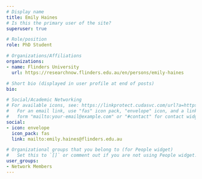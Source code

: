 ```yaml
---
# Display name
title: Emily Haines
# Is this the primary user of the site?
superuser: true

# Role/position
role: PhD Student

# Organizations/Affiliations
organizations:
- name: Flinders University
  url: https://researchnow.flinders.edu.au/en/persons/emily-haines

# Short bio (displayed in user profile at end of posts)
bio: 

# Social/Academic Networking
# For available icons, see: https://linkprotect.cudasvc.com/url?a=https%3a%2f%2fsourcethemes.com%2facademic%2fdocs%2fpage-builder%2f%23icons&c=E,1,03Q55I8O6D-V-MsaI5i3Th7UvGHpRVj6l4dANOBXiQaBRckWF-Uxi40d1B8mh5T88rS8FWL6R2UVO5-e4mDAmzVU5C2FJcU0kEkb6Qi2tyc,&typo=1
#   For an email link, use "fas" icon pack, "envelope" icon, and a link in the
#   form "mailto:your-email@example.com" or "#contact" for contact widget.
social:
- icon: envelope
  icon_pack: fas
  link: mailto:emily.haines@flinders.edu.au

# Organizational groups that you belong to (for People widget)
#   Set this to `[]` or comment out if you are not using People widget.
user_groups:
- Network Members
---
```

